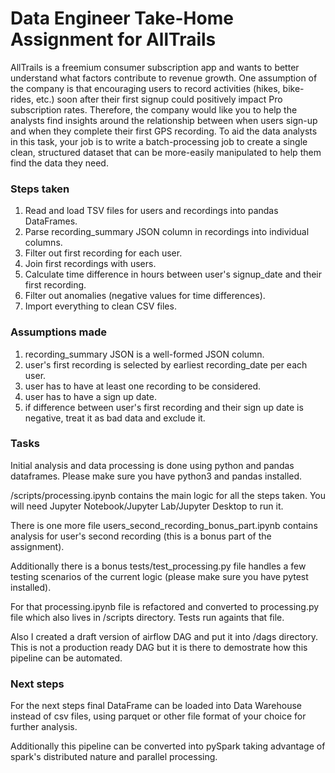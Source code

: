 # Data Engineer Take-Home Assignment for AllTrails

AllTrails is a freemium consumer subscription app and wants to better understand what factors contribute to revenue growth. One assumption of the company is that encouraging users to record activities (hikes, bike-rides, etc.) soon after their first signup could positively impact Pro subscription rates. Therefore, the company would like you to help the analysts find insights around the relationship between when users sign-up and when they complete their first GPS recording. To aid the data analysts in this task, your job is to write a batch-processing job to create a single clean, structured dataset that can be more-easily manipulated to help them find the data they need.

### Steps taken

1. Read and load TSV files for users and recordings into pandas DataFrames.
2. Parse recording_summary JSON column in recordings into individual columns.
3. Filter out first recording for each user.
4. Join first recordings with users.
5. Calculate time difference in hours between user's signup_date and their first recording.
5. Filter out anomalies (negative values for time differences).
6. Import everything to clean CSV files.

### Assumptions made

1. recording_summary JSON is a well-formed JSON column.
2. user's first recording is selected by earliest recording_date per each user.
3. user has to have at least one recording to be considered.
4. user has to have a sign up date.
5. if difference between user's first recording and their sign up date is negative, treat it as bad data and exclude it.

### Tasks

Initial analysis and data processing is done using python and pandas dataframes. Please make sure you have python3 and pandas installed.

/scripts/processing.ipynb contains the main logic for all the steps taken. You will need Jupyter Notebook/Jupyter Lab/Jupyter Desktop to run it.

There is one more file users_second_recording_bonus_part.ipynb contains analysis for user's second recording (this is a bonus part of the assignment).

Additionally there is a bonus tests/test_processing.py file handles a few testing scenarios of the current logic (please make sure you have pytest installed). 

For that processing.ipynb file is refactored and converted to processing.py file which also lives in /scripts directory. Tests run againts that file.

Also I created a draft version of airflow DAG and put it into /dags directory. This is not a production ready DAG but it is there to demostrate how this pipeline can be automated.

### Next steps

For the next steps final DataFrame can be loaded into Data Warehouse instead of csv files, using parquet or other file format of your choice for further analysis.

Additionally this pipeline can be converted into pySpark taking advantage of spark's distributed nature and parallel processing.
